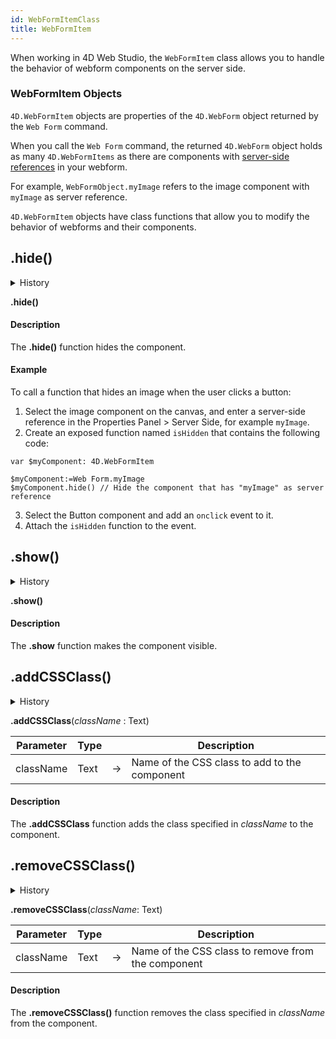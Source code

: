 ```yaml
---
id: WebFormItemClass
title: WebFormItem
---
```


When working in 4D Web Studio, the `WebFormItem` class allows you to handle the behavior of webform components on the server side.

### WebFormItem Objects

`4D.WebFormItem` objects are properties of the `4D.WebForm` object returned by the `Web Form` command. 

When you call the `Web Form` command, the returned `4D.WebForm` object holds as many `4D.WebFormItems` as there are components with [server-side references](../design-webforms/create-webform.md#server-side-reference) in your webform.

For example, `WebFormObject.myImage` refers to the image component with `myImage` as server reference.

`4D.WebFormItem` objects have class functions that allow you to modify the behavior of webforms and their components.

## .hide()

<details><summary>History</summary>
|Version|Changes|
|---|---|
|v19 R3|Added|
</details>

<!-- REF #WebFormItemClass.hide().Syntax -->
**.hide()**<!-- END REF -->

#### Description

The **.hide()** function <!-- REF #WebFormItemClass.hide().Summary -->hides the component<!-- END REF -->.

#### Example

To call a function that hides an image when the user clicks a button: 

1. Select the image component on the canvas, and enter a server-side reference in the Properties Panel > Server Side, for example `myImage`.
2. Create an exposed function named `isHidden` that contains the following code:

```4d 
var $myComponent: 4D.WebFormItem

$myComponent:=Web Form.myImage
$myComponent.hide() // Hide the component that has "myImage" as server reference 
```

3. Select the Button component and add an `onclick` event to it.
4. Attach the `isHidden` function to the event.

## .show()

<details><summary>History</summary>
|Version|Changes|
|---|---|
|v19 R3|Added|
</details>

<!-- REF #WebFormItemClass.show().Syntax -->
**.show()**<!-- END REF -->

#### Description

The **.show** function <!-- REF #WebFormItemClass.show().Summary -->makes the component visible<!-- END REF -->.

## .addCSSClass()

<details><summary>History</summary>
|Version|Changes|
|---|---|
|v19 R3|Added|
</details>

<!-- REF #WebFormItemClass.addCSSClass().Syntax -->
**.addCSSClass**(*className* : Text)<!-- END REF -->

<!-- REF #WebFormItemClass.addCSSClass().Params -->
|Parameter|Type||Description|
|---------|--- |:---:|------|
|className|Text|->|Name of the CSS class to add to the component|
<!-- END REF -->

#### Description

The **.addCSSClass** function <!-- REF #WebFormItemClass.addCSSClass().Summary -->adds the class specified in *className* to the component<!-- END REF -->.

## .removeCSSClass()

<details><summary>History</summary>
|Version|Changes|
|---|---|
|v19 R3|Added|
</details>

<!-- REF #WebFormItemClass.removeCSSClass().Syntax -->
**.removeCSSClass**(*className*: Text)<!-- END REF -->

<!-- REF #WebFormItemClass.removeCSSClass().Params -->
|Parameter|Type||Description|
|---------|--- |:---:|------|
|className|Text|->|Name of the CSS class to remove from the component|
<!-- END REF -->

#### Description

The **.removeCSSClass()** function <!-- REF #WebFormItemClass.removeCSSClass().Summary -->removes the class specified in *className* from the component<!-- END REF -->.

